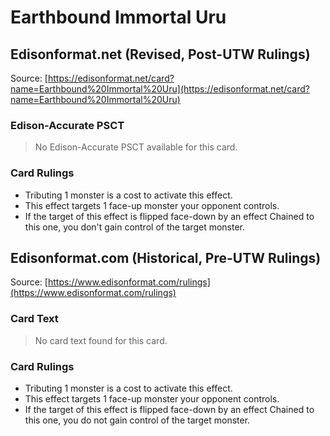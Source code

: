# Earthbound Immortal Uru

## Edisonformat.net (Revised, Post-UTW Rulings)

Source: [https://edisonformat.net/card?name=Earthbound%20Immortal%20Uru](https://edisonformat.net/card?name=Earthbound%20Immortal%20Uru)

### Edison-Accurate PSCT

> No Edison-Accurate PSCT available for this card.

### Card Rulings

*   Tributing 1 monster is a cost to activate this effect.
*   This effect targets 1 face-up monster your opponent controls.
*   If the target of this effect is flipped face-down by an effect Chained to this one, you don't gain control of the target monster.


## Edisonformat.com (Historical, Pre-UTW Rulings)

Source: [https://www.edisonformat.com/rulings](https://www.edisonformat.com/rulings)

### Card Text

> No card text found for this card.

### Card Rulings

*   Tributing 1 monster is a cost to activate this effect.
*   This effect targets 1 face-up monster your opponent controls.
*   If the target of this effect is flipped face-down by an effect Chained to this one, you do not gain control of the target monster.


